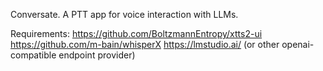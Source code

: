 Conversate. A PTT app for voice interaction with LLMs.

Requirements: 
https://github.com/BoltzmannEntropy/xtts2-ui
https://github.com/m-bain/whisperX
https://lmstudio.ai/ (or other openai-compatible endpoint provider)